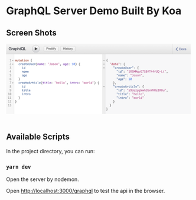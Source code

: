 # GraphQL Server Demo Built By Koa

## Screen Shots

<img src="https://raw.githubusercontent.com/jasonzhang7100/screenshots/master/graphql-demo.png" style="width: 500px" alt="screen shot">
<br/><br/>

## Available Scripts

In the project directory, you can run:

### `yarn dev`

Open the server by nodemon.

Open [http://localhost:3000/graphql](http://localhost:3000/graphql) to test the api in the browser.
